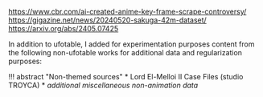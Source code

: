 https://www.cbr.com/ai-created-anime-key-frame-scrape-controversy/
https://gigazine.net/news/20240520-sakuga-42m-dataset/
https://arxiv.org/abs/2405.07425

In addition to ufotable, I added for experimentation purposes content from the following non-ufotable works for additional data and regularization purposes:

!!! abstract "Non-themed sources"
    * Lord El-Melloi II Case Files (studio TROYCA)
    * *additional miscellaneous non-animation data*